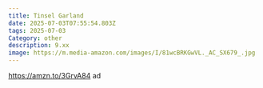 ```yaml
---
title: Tinsel Garland
date: 2025-07-03T07:55:54.803Z
tags: 2025-07-03
Category: other
description: 9.xx
image: https://m.media-amazon.com/images/I/81wcBRKGwVL._AC_SX679_.jpg
---
```

https://amzn.to/3GrvA84       ad